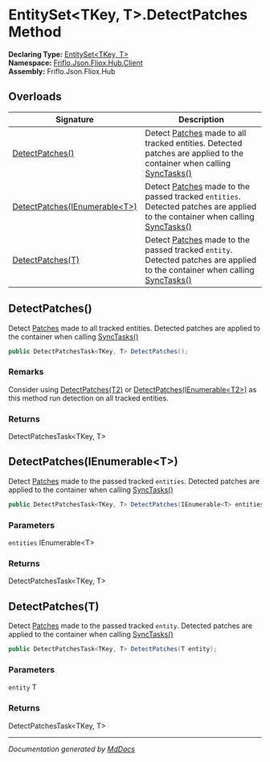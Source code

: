 ﻿<!--  
  <auto-generated>   
    The contents of this file were generated by a tool.  
    Changes to this file may be list if the file is regenerated  
  </auto-generated>   
-->

# EntitySet\<TKey, T\>.DetectPatches Method

**Declaring Type:** [EntitySet\<TKey, T\>](../index.md)  
**Namespace:** [Friflo.Json.Fliox.Hub.Client](../../index.md)  
**Assembly:** Friflo.Json.Fliox.Hub

## Overloads

| Signature                                                     | Description                                                                                                                                                                                                               |
| ------------------------------------------------------------- | ------------------------------------------------------------------------------------------------------------------------------------------------------------------------------------------------------------------------- |
| [DetectPatches()](#detectpatches)                             | Detect [Patches](../../DetectPatchesTask-2/properties/Patches.md) made to all tracked entities. Detected patches are applied to the container when calling [SyncTasks()](../../FlioxClient/methods/SyncTasks.md)          |
| [DetectPatches(IEnumerable\<T\>)](#detectpatchesienumerablet) | Detect [Patches](../../DetectPatchesTask-2/properties/Patches.md) made to the passed tracked `entities`. Detected patches are applied to the container when calling [SyncTasks()](../../FlioxClient/methods/SyncTasks.md) |
| [DetectPatches(T)](#detectpatchest)                           | Detect [Patches](../../DetectPatchesTask-2/properties/Patches.md) made to the passed tracked `entity`. Detected patches are applied to the container when calling [SyncTasks()](../../FlioxClient/methods/SyncTasks.md)   |

## DetectPatches()

Detect [Patches](../../DetectPatchesTask-2/properties/Patches.md) made to all tracked entities. Detected patches are applied to the container when calling [SyncTasks()](../../FlioxClient/methods/SyncTasks.md)

```csharp
public DetectPatchesTask<TKey, T> DetectPatches();
```

### Remarks

 Consider using [DetectPatches(T2)](#detectpatchest) or [DetectPatches(IEnumerable\<T2\>)](#detectpatchesienumerablet)            as this method run detection on all tracked entities. 

### Returns

DetectPatchesTask\<TKey, T\>

## DetectPatches(IEnumerable\<T\>)

Detect [Patches](../../DetectPatchesTask-2/properties/Patches.md) made to the passed tracked `entities`. Detected patches are applied to the container when calling [SyncTasks()](../../FlioxClient/methods/SyncTasks.md)

```csharp
public DetectPatchesTask<TKey, T> DetectPatches(IEnumerable<T> entities);
```

### Parameters

`entities`  IEnumerable\<T\>

### Returns

DetectPatchesTask\<TKey, T\>

## DetectPatches(T)

Detect [Patches](../../DetectPatchesTask-2/properties/Patches.md) made to the passed tracked `entity`. Detected patches are applied to the container when calling [SyncTasks()](../../FlioxClient/methods/SyncTasks.md)

```csharp
public DetectPatchesTask<TKey, T> DetectPatches(T entity);
```

### Parameters

`entity`  T

### Returns

DetectPatchesTask\<TKey, T\>

___

*Documentation generated by [MdDocs](https://github.com/ap0llo/mddocs)*
